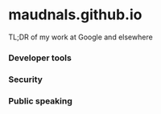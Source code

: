 # maudnals.github.io
TL;DR of my work at Google and elsewhere

### Developer tools

### Security

### Public speaking
